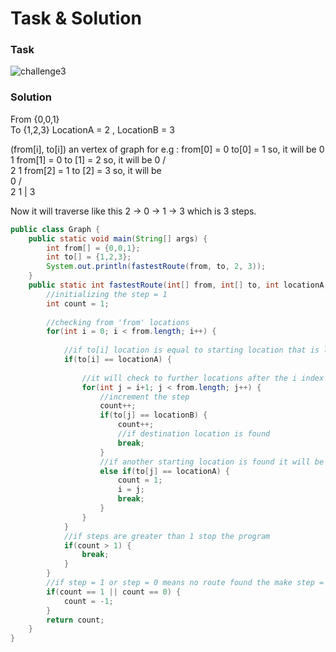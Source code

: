 # Task & Solution

### Task
![challenge3](https://user-images.githubusercontent.com/57875037/76688093-ffd40a00-6629-11ea-887a-c3dad4ada30e.png)

### Solution

From {0,0,1}    
To {1,2,3}
LocationA = 2 , LocationB = 3 
 
(from[i], to[i]) an vertex of graph
for e.g : from[0] = 0
          to[0] = 1
so, it will be 
                         0
                           \
                             1
from[1] = 0
to [1] = 2
so, it will be 
                          0
                        /   \
                      2      1
from[2] = 1
to [2] = 3
so, it will be                       
                          0
                        /   \
                      2      1
                             |
                             3
                             
Now it will traverse like this 
2 -> 0 -> 1 -> 3     which is 3 steps.

```java
public class Graph {
    public static void main(String[] args) {
        int from[] = {0,0,1};
        int to[] = {1,2,3};
        System.out.println(fastestRoute(from, to, 2, 3));
    }
    public static int fastestRoute(int[] from, int[] to, int locationA, int locationB) {
        //initializing the step = 1
        int count = 1;
        
        //checking from 'from' locations
        for(int i = 0; i < from.length; i++) {
            
            //if to[i] location is equal to starting location that is locationA
            if(to[i] == locationA) {
                
                //it will check to further locations after the i index location and will find the destination
                for(int j = i+1; j < from.length; j++) {
                    //increment the step
                    count++;
                    if(to[j] == locationB) {
                        count++;
                        //if destination location is found
                        break;
                    }
                    //if another starting location is found it will be initialized to step because fastest route is main goal
                    else if(to[j] == locationA) {
                        count = 1;
                        i = j;
                        break;
                    }
                }
            }
            //if steps are greater than 1 stop the program
            if(count > 1) {
                break;
            }
        }
        //if step = 1 or step = 0 means no route found the make step = -1
        if(count == 1 || count == 0) {
            count = -1;
        }
        return count;
    }
}
```

